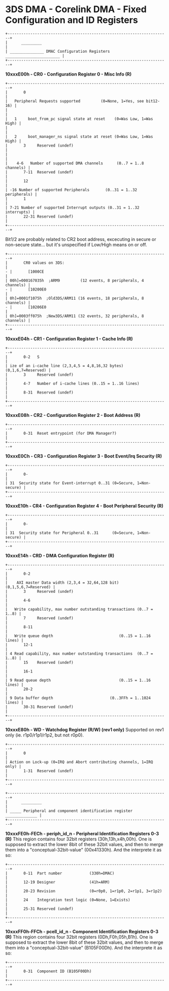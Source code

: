 # 3DS DMA - Corelink DMA - Fixed Configuration and ID Registers



```
+-----------------------------------------------------------------------+
|      _________                                                        |
| _______________ DMAC Configuration Registers ________________________ |
+-----------------------------------------------------------------------+
```


**10xxxE00h - CR0 - Configuration Register 0 - Misc Info (R)**

```
+-----------------------------------------------------------------------+
|       0                                                               |
|   Peripheral Requests supported         (0=None, 1=Yes, see bit12-16) |
|                                                                       |
|   1     boot_from_pc signal state at reset    (0=Was Low, 1=Was High) |
|                                                                       |
|   2     boot_manager_ns signal state at reset (0=Was Low, 1=Was High) |
|       3     Reserved (undef)                                          |
|                                                                       |
|    4-6   Number of supported DMA channels      (0..7 = 1..8 channels) |
|       7-11  Reserved (undef)                                          |
|       12                                                              |
| -16 Number of supported Peripherals       (0..31 = 1..32 peripherals) |
|       1                                                               |
| 7-21 Number of supported Interrupt outputs (0..31 = 1..32 interrupts) |
|       22-31 Reserved (undef)                                          |
+-----------------------------------------------------------------------+
```

Bit1/2 are probably related to CR2 boot address, excecuting in secure or
non-secure state\... but it\'s unspecified if Low/High means on or off.

```
+-----------------------------------------------------------------------+
|       CR0 values on 3DS:                                              |
- |       [1000CE                                                         |
| 00h]=000167035h  ;ARM9         (12 events, 8 peripherals, 4 channels) |
- |       [10200E0                                                        |
| 0h]=0001f1075h  ;Old3DS/ARM11 (16 events, 18 peripherals, 8 channels) |
- |       [10206E0                                                        |
| 0h]=0003ff075h  ;New3DS/ARM11 (32 events, 32 peripherals, 8 channels) |
+-----------------------------------------------------------------------+
```


**10xxxE04h - CR1 - Configuration Register 1 - Cache Info (R)**

```
+-----------------------------------------------------------------------+
|       0-2   S                                                         |
| ize of an i-cache line (2,3,4,5 = 4,8,16,32 bytes) (0,1,6,7=Reserved) |
|       3     Reserved (undef)                                          |
|       4-7   Number of i-cache lines (0..15 = 1..16 lines)             |
|       8-31  Reserved (undef)                                          |
+-----------------------------------------------------------------------+
```


**10xxxE08h - CR2 - Configuration Register 2 - Boot Address (R)**

```
+-----------------------------------------------------------------------+
|       0-31  Reset entrypoint (for DMA Manager?)                       |
+-----------------------------------------------------------------------+
```


**10xxxE0Ch - CR3 - Configuration Register 3 - Boot Event/Irq Security
(R)**

```
+-----------------------------------------------------------------------+
|       0-                                                              |
| 31  Security state for Event-interrupt 0..31 (0=Secure, 1=Non-secure) |
+-----------------------------------------------------------------------+
```


**10xxxE10h - CR4 - Configuration Register 4 - Boot Peripheral Security
(R)**

```
+-----------------------------------------------------------------------+
|       0-                                                              |
| 31  Security state for Peripheral 0..31      (0=Secure, 1=Non-secure) |
+-----------------------------------------------------------------------+
```


**10xxxE14h - CRD - DMA Configuration Register (R)**

```
+-----------------------------------------------------------------------+
|       0-2                                                             |
|    AXI master Data width (2,3,4 = 32,64,128 bit) (0,1,5,6,7=Reserved) |
|       3     Reserved (undef)                                          |
|       4-6                                                             |
|   Write capability, max number outstanding transactions (0..7 = 1..8) |
|       7     Reserved (undef)                                          |
|       8-11                                                            |
|   Write queue depth                             (0..15 = 1..16 lines) |
|       12-1                                                            |
| 4 Read capability, max number outstanding transactions  (0..7 = 1..8) |
|       15    Reserved (undef)                                          |
|       16-1                                                            |
| 9 Read queue depth                              (0..15 = 1..16 lines) |
|       20-2                                                            |
| 9 Data buffer depth                         (0..3FFh = 1..1024 lines) |
|       30-31 Reserved (undef)                                          |
+-----------------------------------------------------------------------+
```


**10xxxE80h - WD - Watchdog Register (R/W) (rev1 only)**
Supported on rev1 only (ie. r1p0/r1p1/r1p2, but not r0p0).

```
+-----------------------------------------------------------------------+
|       0                                                               |
| Action on Lock-up (0=IRQ and Abort contributing channels, 1=IRQ only) |
|       1-31  Reserved (undef)                                          |
+-----------------------------------------------------------------------+
```



```
+-----------------------------------------------------------------------+
|      _________                                                        |
| _____ Peripheral and component identification register ______________ |
+-----------------------------------------------------------------------+
```


**10xxxFE0h-FECh - periph_id_n - Peripheral Identification Registers 0-3
(R)**
This region contains four 32bit registers (30h,13h,x4h,00h). One is
supposed to extract the lower 8bit of these 32bit values, and then to
merge them into a \"conceptual-32bit-value\" (00x41330h). And the
interprete it as so:

```
+-----------------------------------------------------------------------+
|       0-11  Part number            (330h=DMAC)                        |
|       12-19 Designer               (41h=ARM)                          |
|       20-23 Revision               (0=r0p0, 1=r1p0, 2=r1p1, 3=r1p2)   |
|       24    Integration test logic (0=None, 1=Exists)                 |
|       25-31 Reserved (undef)                                          |
+-----------------------------------------------------------------------+
```


**10xxxFF0h-FFCh - pcell_id_n - Component Identification Registers 0-3
(R)**
This region contains four 32bit registers (0Dh,F0h,05h,B1h). One is
supposed to extract the lower 8bit of these 32bit values, and then to
merge them into a \"conceptual-32bit-value\" (B105F00Dh). And the
interprete it as so:

```
+-----------------------------------------------------------------------+
|       0-31  Component ID (B105F00Dh)                                  |
+-----------------------------------------------------------------------+
```




